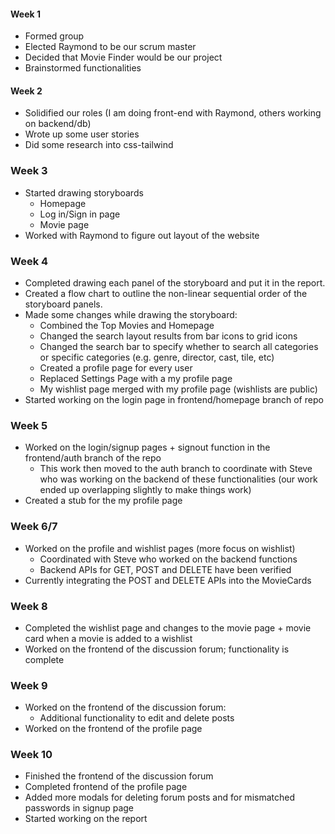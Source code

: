 #### Week 1
- Formed group 
- Elected Raymond to be our scrum master
- Decided that Movie Finder would be our project
- Brainstormed functionalities

#### Week 2
- Solidified our roles (I am doing front-end with Raymond, others working on backend/db)
- Wrote up some user stories
- Did some research into css-tailwind

### Week 3
- Started drawing storyboards
    - Homepage
    - Log in/Sign in page
    - Movie page
- Worked with Raymond to figure out layout of the website

### Week 4
- Completed drawing each panel of the storyboard and put it in the report.
- Created a flow chart to outline the non-linear sequential order of the storyboard panels.
- Made some changes while drawing the storyboard:
    - Combined the Top Movies and Homepage
    - Changed the search layout results from bar icons to grid icons
    - Changed the search bar to specify whether to search all categories or specific categories (e.g. genre, director, cast, tile, etc)
    - Created a profile page for every user
    - Replaced Settings Page with a my profile page
    - My wishlist page merged with my profile page (wishlists are public)
- Started working on the login page in frontend/homepage branch of repo

### Week 5
- Worked on the login/signup pages + signout function in the frontend/auth branch of the repo
    - This work then moved to the auth branch to coordinate with Steve who was working on the backend of these functionalities (our work ended up overlapping slightly to make things work)
- Created a stub for the my profile page

### Week 6/7
- Worked on the profile and wishlist pages (more focus on wishlist)
    - Coordinated with Steve who worked on the backend functions
    - Backend APIs for GET, POST and DELETE have been verified
- Currently integrating the POST and DELETE APIs into the MovieCards

### Week 8
- Completed the wishlist page and changes to the movie page + movie card when a movie is added to a wishlist
- Worked on the frontend of the discussion forum; functionality is complete

### Week 9
- Worked on the frontend of the discussion forum:
    - Additional functionality to edit and delete posts
- Worked on the frontend of the profile page

### Week 10
- Finished the frontend of the discussion forum
- Completed frontend of the profile page
- Added more modals for deleting forum posts and for mismatched passwords in signup page
- Started working on the report